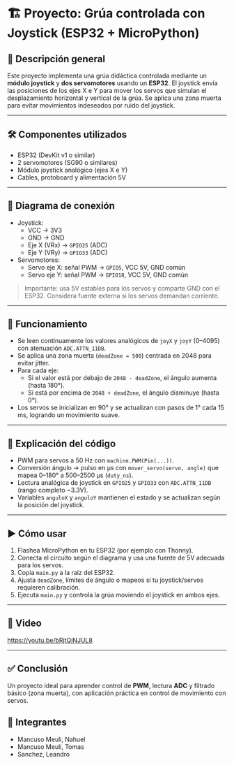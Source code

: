 # 🏗️ Proyecto: Grúa controlada con Joystick (ESP32 + MicroPython)

## 🔧 Descripción general
Este proyecto implementa una grúa didáctica controlada mediante un **módulo joystick** y **dos servomotores** usando un **ESP32**. El joystick envía las posiciones de los ejes X e Y para mover los servos que simulan el desplazamiento horizontal y vertical de la grúa. Se aplica una zona muerta para evitar movimientos indeseados por ruido del joystick.

---

## 🛠 Componentes utilizados
- ESP32 (DevKit v1 o similar)
- 2 servomotores (SG90 o similares)
- Módulo joystick analógico (ejes X e Y)
- Cables, protoboard y alimentación 5V

---

## 🔌 Diagrama de conexión
- Joystick:
  - VCC → 3V3
  - GND → GND
  - Eje X (VRx) → `GPIO25` (ADC)
  - Eje Y (VRy) → `GPIO33` (ADC)
- Servomotores:
  - Servo eje X: señal PWM → `GPIO5`, VCC 5V, GND común
  - Servo eje Y: señal PWM → `GPIO18`, VCC 5V, GND común

> Importante: usa 5V estables para los servos y comparte GND con el ESP32. Considera fuente externa si los servos demandan corriente.

---

## 📲 Funcionamiento
- Se leen continuamente los valores analógicos de `joyX` y `joyY` (0–4095) con atenuación `ADC.ATTN_11DB`.
- Se aplica una zona muerta (`deadZone = 500`) centrada en 2048 para evitar jitter.
- Para cada eje:
  - Si el valor está por debajo de `2048 - deadZone`, el ángulo aumenta (hasta 180°).
  - Si está por encima de `2048 + deadZone`, el ángulo disminuye (hasta 0°).
- Los servos se inicializan en 90° y se actualizan con pasos de 1° cada 15 ms, logrando un movimiento suave.

---

## 🧩 Explicación del código
- PWM para servos a 50 Hz con `machine.PWM(Pin(...))`.
- Conversión ángulo → pulso en µs con `mover_servo(servo, angle)` que mapea 0–180° a 500–2500 µs (`duty_ns`).
- Lectura analógica de joystick en `GPIO25` y `GPIO33` con `ADC.ATTN_11DB` (rango completo ~3.3V).
- Variables `anguloX` y `anguloY` mantienen el estado y se actualizan según la posición del joystick.

---

## ▶️ Cómo usar
1. Flashea MicroPython en tu ESP32 (por ejemplo con Thonny).
2. Conecta el circuito según el diagrama y usa una fuente de 5V adecuada para los servos.
3. Copia `main.py` a la raíz del ESP32.
4. Ajusta `deadZone`, límites de ángulo o mapeos si tu joystick/servos requieren calibración.
5. Ejecuta `main.py` y controla la grúa moviendo el joystick en ambos ejes.

---

## 🎥 Video
https://youtu.be/bRjtQjNJUL8

---

## ✅ Conclusión
Un proyecto ideal para aprender control de **PWM**, lectura **ADC** y filtrado básico (zona muerta), con aplicación práctica en control de movimiento con servos.

## 👥 Integrantes
- Mancuso Meuli, Nahuel
- Mancuso Meuli, Tomas
- Sanchez, Leandro

